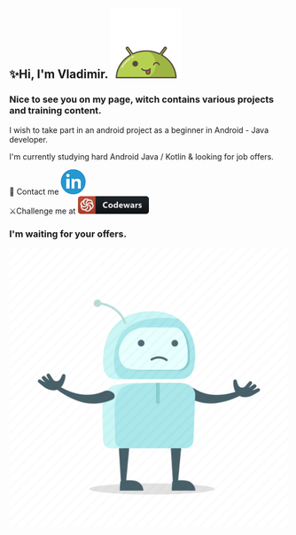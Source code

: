 ## ✨Hi, I'm Vladimir. ![AndroidBro](res/1608236.png)

### Nice to see you on my page, witch contains various projects and training content.

I wish to take part in an android project as a beginner in Android -
Java developer.

I'm currently studying hard Android Java / Kotlin & looking for job offers.

📩   Contact me [ ![linkedin](res/linkedin.png) ][1]  
⚔️Challenge me at [ ![codewars](res/codewars.png) ][2]

### I'm waiting for your offers.


[1]:https://www.linkedin.com/in/vladimir-larichev-5a8ba2217/
[2]:https://www.codewars.com/users/freeky92

![](res/5211129.png)

